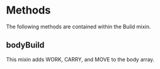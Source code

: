 # Methods
The following methods are contained within the Build mixin.

## bodyBuild
This mixin adds WORK, CARRY, and MOVE to the body array.